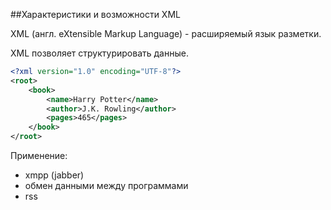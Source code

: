 ##Характеристики и возможности XML

XML (англ. eXtensible Markup Language) - расширяемый язык разметки.

XML позволяет структурировать данные.

```xml
<?xml version="1.0" encoding="UTF-8"?>
<root>
    <book>
        <name>Harry Potter</name>
        <author>J.K. Rowling</author>
        <pages>465</pages>
    </book>
</root>
```

Применение:

- xmpp (jabber)
- обмен данными между программами
- rss